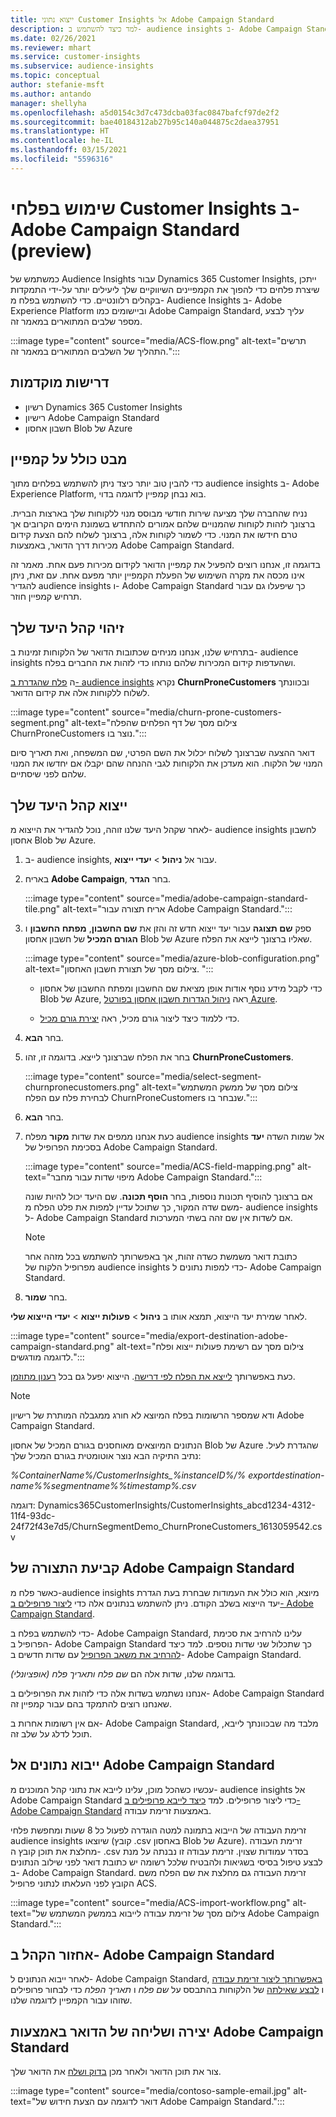 ```yaml
---
title: ייצוא נתוני Customer Insights אל Adobe Campaign Standard
description: למד כיצד להשתמש ב- audience insights ב- Adobe Campaign Standard.
ms.date: 02/26/2021
ms.reviewer: mhart
ms.service: customer-insights
ms.subservice: audience-insights
ms.topic: conceptual
author: stefanie-msft
ms.author: antando
manager: shellyha
ms.openlocfilehash: a5d0154c3d7c473dcba03fac0847bafcf97de2f2
ms.sourcegitcommit: bae40184312ab27b95c140a044875c2daea37951
ms.translationtype: HT
ms.contentlocale: he-IL
ms.lasthandoff: 03/15/2021
ms.locfileid: "5596316"
---
```

# <a name="use-customer-insights-segments-in-adobe-campaign-standard-preview"></a>שימוש בפלחי Customer Insights ב- Adobe Campaign Standard (preview)‎

כמשתמש של Audience Insights עבור Dynamics 365 Customer Insights, ייתכן שיצרת פלחים כדי להפוך את הקמפיינים השיווקיים שלך ליעילים יותר על-ידי התמקדות בקהלים רלוונטיים. כדי להשתמש בפלח מ- Audience Insights ב- Adobe Experience Platform וביישומים כמו Adobe Campaign Standard, עליך לבצע מספר שלבים המתוארים במאמר זה.

:::image type="content" source="media/ACS-flow.png" alt-text="תרשים התהליך של השלבים המתוארים במאמר זה.":::

## <a name="prerequisites"></a>דרישות מוקדמות

-   רשיון Dynamics 365 Customer Insights
-   רישיון Adobe Campaign Standard
-   חשבון אחסון Blob של Azure

## <a name="campaign-overview"></a>מבט כולל על קמפיין

כדי להבין טוב יותר כיצד ניתן להשתמש בפלחים מתוך audience insights ב- Adobe Experience Platform, בוא נבחן קמפיין לדוגמה בדוי.

נניח שהחברה שלך מציעה שירות חודשי מבוסס מנוי ללקוחות שלך בארצות הברית. ברצונך לזהות לקוחות שהמנויים שלהם אמורים להתחדש בשמונת הימים הקרובים אך טרם חידשו את המנוי. כדי לשמור לקוחות אלה, ברצונך לשלוח להם הצעת קידום מכירות דרך הדואר, באמצעות Adobe Campaign Standard.

בדוגמה זו, אנחנו רוצים להפעיל את קמפיין הדואר לקידום מכירות פעם אחת. מאמר זה אינו מכסה את מקרה השימוש של הפעלת הקמפיין יותר מפעם אחת. עם זאת, ניתן להגדיר audience insights ו- Adobe Campaign Standard כך שיפעלו גם עבור תרחיש קמפיין חוזר.

## <a name="identify-your-target-audience"></a>זיהוי קהל היעד שלך

בתרחיש שלנו, אנחנו מניחים שכתובות הדואר של הלקוחות זמינות ב- audience insights ושהעדפות קידום המכירות שלהם נותחו כדי לזהות את החברים בפלח.

ה [פלח שהגדרת ב- audience insights](segments.md) נקרא **ChurnProneCustomers** ובכוונתך לשלוח ללקוחות אלה את קידום הדואר.

:::image type="content" source="media/churn-prone-customers-segment.png" alt-text="צילום מסך של דף הפלחים שהפלח ChurnProneCustomers נוצר בו.":::

דואר ההצעה שברצונך לשלוח יכלול את השם הפרטי, שם המשפחה, ואת תאריך סיום המנוי של הלקוח. הוא מעדכן את הלקוחות לגבי ההנחה שהם יקבלו אם יחדשו את המנוי שלהם לפני שיסתיים.

## <a name="export-your-target-audience"></a>ייצוא קהל היעד שלך

לאחר שקהל היעד שלנו זוהה, נוכל להגדיר את הייצוא מ- audience insights לחשבון אחסון Blob של Azure.

1. ב- audience insights, עבור אל **ניהול** > **יעדי ייצוא**.

1. באריח **Adobe Campaign**, בחר **הגדר**.

   :::image type="content" source="media/adobe-campaign-standard-tile.png" alt-text="אריח תצורה עבור Adobe Campaign Standard.":::

1. ספק **שם תצוגה** עבור יעד ייצוא חדש זה והזן את **שם החשבון**, **מפתח החשבון** ו **הגורם המכיל** של חשבון אחסון Blob של Azure שאליו ברצונך לייצא את הפלח.  
      
   :::image type="content" source="media/azure-blob-configuration.png" alt-text="צילום מסך של תצורת חשבון האחסון. "::: 

   - כדי לקבל מידע נוסף אודות אופן מציאת שם החשבון ומפתח החשבון של אחסון Blob של Azure, ראה [ניהול הגדרות חשבון אחסון בפורטל Azure](/azure/storage/common/storage-account-manage).

   - כדי ללמוד כיצד ליצור גורם מכיל, ראה [יצירת גורם מכיל](/azure/storage/blobs/storage-quickstart-blobs-portal#create-a-container).

1. בחר **הבא**.

1. בחר את הפלח שברצונך לייצא. בדוגמה זו, זהו **ChurnProneCustomers**.

   :::image type="content" source="media/select-segment-churnpronecustomers.png" alt-text="צילום מסך של ממשק המשתמש לבחירת פלח עם הפלח ChurnProneCustomers שנבחר בו.":::

1. בחר **הבא**.

1. כעת אנחנו ממפים את שדות **מקור** מפלח audience insights אל שמות השדה **יעד** בסכימת הפרופיל של Adobe Campaign Standard.

   :::image type="content" source="media/ACS-field-mapping.png" alt-text="מיפוי שדות עבור מחבר Adobe Campaign Standard.":::

   אם ברצונך להוסיף תכונות נוספות, בחר **הוסף תכונה**. שם היעד יכול להיות שונה משם שדה המקור, כך שתוכל עדיין למפות את פלט הפלח מ- audience insights ל- Adobe Campaign Standard אם לשדות אין שם זהה בשתי המערכות.

   > [!NOTE]
   > כתובת דואר משמשת כשדה זהות, אך באפשרותך להשתמש בכל מזהה אחר מפרופיל הלקוח של audience insights כדי למפות נתונים ל- Adobe Campaign Standard.

1. בחר **שמור**.

לאחר שמירת יעד הייצוא, תמצא אותו ב **ניהול** > **פעולות ייצוא** > **יעדי הייצוא שלי**.

:::image type="content" source="media/export-destination-adobe-campaign-standard.png" alt-text="צילום מסך עם רשימת פעולות ייצוא ופלח לדוגמה מודגשים.":::

כעת באפשרותך [לייצא את הפלח לפי דרישה](export-destinations.md#export-data-on-demand). הייצוא יפעל גם בכל [רענון מתוזמן](system.md).

> [!NOTE]
> ודא שמספר הרשומות בפלח המיוצא לא חורג ממגבלה המותרת של רישיון Adobe Campaign Standard.

הנתונים המיוצאים מאוחסנים בגורם המכיל של אחסון Blob של Azure שהגדרת לעיל. נתיב התיקיה הבא נוצר אוטומטית בגורם המכיל שלך:

*%ContainerName%/CustomerInsights_%instanceID%/% exportdestination-name%_%segmentname%_%timestamp%.csv*

דוגמה: Dynamics365CustomerInsights/CustomerInsights_abcd1234-4312-11f4-93dc-24f72f43e7d5/ChurnSegmentDemo_ChurnProneCustomers_1613059542.csv

## <a name="configure-adobe-campaign-standard"></a>קביעת התצורה של Adobe Campaign Standard

כאשר פלח מ-audience insights מיוצא, הוא כולל את העמודות שבחרת בעת הגדרת יעד הייצוא בשלב הקודם. ניתן להשתמש בנתונים אלה כדי [ליצור פרופילים ב- Adobe Campaign Standard](https://experienceleague.adobe.com/docs/campaign-standard/using/profiles-and-audiences/managing-profiles/about-profiles.html#managing-profiles).

כדי להשתמש בפלח ב- Adobe Campaign Standard, עלינו להרחיב את סכימת הפרופיל ב- Adobe Campaign Standard כך שתכלול שני שדות נוספים. למד כיצד [להרחיב את משאב הפרופיל](https://experienceleague.adobe.com/docs/campaign-standard/using/developing/use-cases--extending-resources/extending-the-profile-resource-with-a-new-field.html#developing) עם שדות חדשים ב- Adobe Campaign Standard.

בדוגמה שלנו, שדות אלה הם *שם פלח ותאריך פלח (אופציונלי).*

אנחנו נשתמש בשדות אלה כדי לזהות את הפרופילים ב- Adobe Campaign Standard שאנחנו רוצים להתמקד בהם עבור קמפיין זה.

אם אין רשומות אחרות ב- Adobe Campaign Standard, מלבד מה שבכוונתך לייבא, תוכל לדלג על שלב זה.

## <a name="import-data-into-adobe-campaign-standard"></a>ייבוא נתונים אל Adobe Campaign Standard

עכשיו כשהכל מוכן, עלינו לייבא את נתוני קהל המוכנים מ- audience insights אל Adobe Campaign Standard כדי ליצור פרופילים. למד [כיצד לייבא פרופילים ב- Adobe Campaign Standard](https://experienceleague.adobe.com/docs/campaign-standard/using/profiles-and-audiences/managing-profiles/creating-profiles.html#profiles-and-audiences) באמצעות זרימת עבודה.

זרימת העבודה של הייבוא בתמונה למטה הוגדרה לפעול כל 8 שעות ומחפשת פלחי audience insights שיוצאו (קובץ ‎.csv באחסון Blob של Azure). זרימת העבודה מחלצת את תוכן קובץ ה- ‎.csv בסדר עמודות שצוין. זרימת עבודה זו נבנתה על מנת לבצע טיפול בסיסי בשגיאות ולהבטיח שלכל רשומה יש כתובת דואר לפני שילוב הנתונים ב- Adobe Campaign Standard. זרימת העבודה גם מחלצת את שם הפלח משם הקובץ לפני העלאתו לנתוני פרופיל ACS.

:::image type="content" source="media/ACS-import-workflow.png" alt-text="צילום מסך של זרימת עבודה לייבוא בממשק המשתמש של Adobe Campaign Standard.":::

## <a name="retrieve-the-audience-in-adobe-campaign-standard"></a>אחזור הקהל ב- Adobe Campaign Standard

לאחר ייבוא הנתונים ל- Adobe Campaign Standard, [באפשרותך ליצור זרימת עבודה](https://experienceleague.adobe.com/docs/campaign-standard/using/managing-processes-and-data/workflow-general-operation/building-a-workflow.html#managing-processes-and-data) ו [לבצע שאילתה](https://experienceleague.adobe.com/docs/campaign-standard/using/managing-processes-and-data/targeting-activities/query.html#managing-processes-and-data) של הלקוחות בהתבסס על *שם פלח* ו *תאריך הפלח* כדי לבחור פרופילים שזוהו עבור הקמפיין לדוגמה שלנו.

## <a name="create-and-send-the-email-using-adobe-campaign-standard"></a>יצירה ושליחה של הדואר באמצעות Adobe Campaign Standard

צור את תוכן הדואר ולאחר מכן [בדוק ושלח](https://experienceleague.adobe.com/docs/campaign-standard/using/testing-and-sending/get-started-sending-messages.html#preparing-and-testing-messages) את הדואר שלך.

:::image type="content" source="media/contoso-sample-email.jpg" alt-text="דואר לדוגמה עם הצעת חידוש של Adobe Campaign Standard.":::